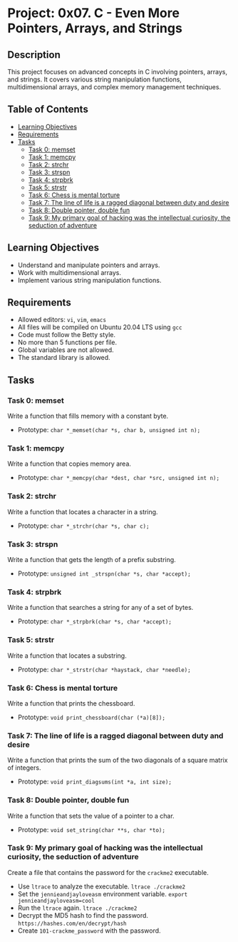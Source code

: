 # Project: 0x07. C - Even More Pointers, Arrays, and Strings

## Description

This project focuses on advanced concepts in C involving pointers, arrays, and strings. It covers various string manipulation functions, multidimensional arrays, and complex memory management techniques.

## Table of Contents

- [Learning Objectives](#learning-objectives)
- [Requirements](#requirements)
- [Tasks](#tasks)
  - [Task 0: memset](#task-0-memset)
  - [Task 1: memcpy](#task-1-memcpy)
  - [Task 2: strchr](#task-2-strchr)
  - [Task 3: strspn](#task-3-strspn)
  - [Task 4: strpbrk](#task-4-strpbrk)
  - [Task 5: strstr](#task-5-strstr)
  - [Task 6: Chess is mental torture](#task-6-chess-is-mental-torture)
  - [Task 7: The line of life is a ragged diagonal between duty and desire](#task-7-the-line-of-life-is-a-ragged-diagonal-between-duty-and-desire)
  - [Task 8: Double pointer, double fun](#task-8-double-pointer-double-fun)
  - [Task 9: My primary goal of hacking was the intellectual curiosity, the seduction of adventure](#task-9-my-primary-goal-of-hacking-was-the-intellectual-curiosity-the-seduction-of-adventure)

## Learning Objectives

- Understand and manipulate pointers and arrays.
- Work with multidimensional arrays.
- Implement various string manipulation functions.

## Requirements

- Allowed editors: `vi`, `vim`, `emacs`
- All files will be compiled on Ubuntu 20.04 LTS using `gcc`
- Code must follow the Betty style.
- No more than 5 functions per file.
- Global variables are not allowed.
- The standard library is allowed.

## Tasks

### Task 0: memset

Write a function that fills memory with a constant byte.

- Prototype: `char *_memset(char *s, char b, unsigned int n);`

### Task 1: memcpy

Write a function that copies memory area.

- Prototype: `char *_memcpy(char *dest, char *src, unsigned int n);`

### Task 2: strchr

Write a function that locates a character in a string.

- Prototype: `char *_strchr(char *s, char c);`

### Task 3: strspn

Write a function that gets the length of a prefix substring.

- Prototype: `unsigned int _strspn(char *s, char *accept);`

### Task 4: strpbrk

Write a function that searches a string for any of a set of bytes.

- Prototype: `char *_strpbrk(char *s, char *accept);`

### Task 5: strstr

Write a function that locates a substring.

- Prototype: `char *_strstr(char *haystack, char *needle);`

### Task 6: Chess is mental torture

Write a function that prints the chessboard.

- Prototype: `void print_chessboard(char (*a)[8]);`

### Task 7: The line of life is a ragged diagonal between duty and desire

Write a function that prints the sum of the two diagonals of a square matrix of integers.

- Prototype: `void print_diagsums(int *a, int size);`

### Task 8: Double pointer, double fun

Write a function that sets the value of a pointer to a char.

- Prototype: `void set_string(char **s, char *to);`

### Task 9: My primary goal of hacking was the intellectual curiosity, the seduction of adventure

Create a file that contains the password for the `crackme2` executable.

- Use `ltrace` to analyze the executable. `ltrace ./crackme2`
- Set the `jennieandjayloveasm` environment variable. `export jennieandjayloveasm=cool`
- Run the `ltrace` again. `ltrace ./crackme2`
- Decrypt the MD5 hash to find the password. `https://hashes.com/en/decrypt/hash`
- Create `101-crackme_password` with the password.

